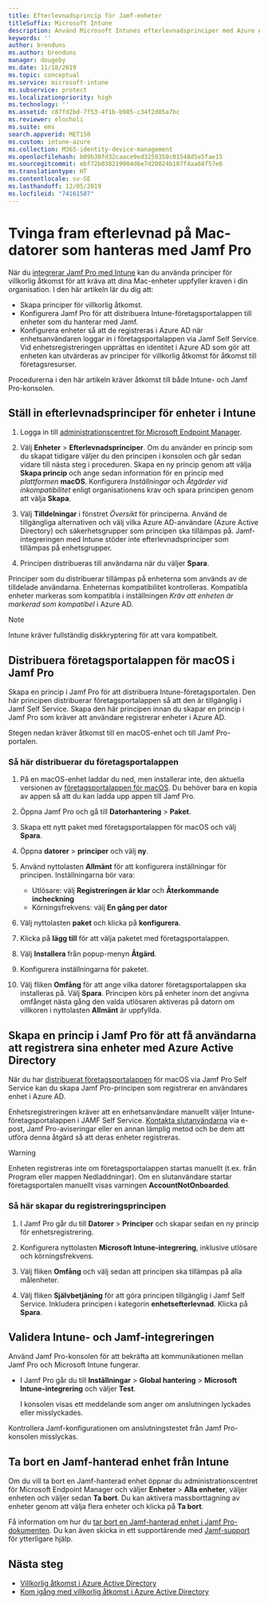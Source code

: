 ```yaml
---
title: Efterlevnadsprincip för Jamf-enheter
titleSuffix: Microsoft Intune
description: Använd Microsoft Intunes efterlevnadsprinciper med Azure Active Directorys villkorliga åtkomst för att skydda Jamf-hanterade enheter.
keywords: ''
author: brenduns
ms.author: brenduns
manager: dougeby
ms.date: 11/18/2019
ms.topic: conceptual
ms.service: microsoft-intune
ms.subservice: protect
ms.localizationpriority: high
ms.technology: ''
ms.assetid: c87fd2bd-7f53-4f1b-b985-c34f2d85a7bc
ms.reviewer: elocholi
ms.suite: ems
search.appverid: MET150
ms.custom: intune-azure
ms.collection: M365-identity-device-management
ms.openlocfilehash: b09b30fd32caace9ed3259350c01548d5e5fae15
ms.sourcegitcommit: ebf72b038219904d6e7d20024b107f4aa68f57e6
ms.translationtype: HT
ms.contentlocale: sv-SE
ms.lasthandoff: 12/05/2019
ms.locfileid: "74161587"
---
```

# <a name="enforce-compliance-on-macs-managed-with-jamf-pro"></a>Tvinga fram efterlevnad på Mac-datorer som hanteras med Jamf Pro

När du [integrerar Jamf Pro med Intune](conditional-access-integrate-jamf.md) kan du använda principer för villkorlig åtkomst för att kräva att dina Mac-enheter uppfyller kraven i din organisation.  I den här artikeln lär du dig att:  

- Skapa principer för villkorlig åtkomst.
- Konfigurera Jamf Pro för att distribuera Intune-företagsportalappen till enheter som du hanterar med Jamf.
- Konfigurera enheter så att de registreras i Azure AD när enhetsanvändaren loggar in i företagsportalappen via Jamf Self Service. Vid enhetsregistreringen upprättas en identitet i Azure AD som gör att enheten kan utvärderas av principer för villkorlig åtkomst för åtkomst till företagsresurser.  
 
Procedurerna i den här artikeln kräver åtkomst till både Intune- och Jamf Pro-konsolen.

## <a name="set-up-device-compliance-policies-in-intune"></a>Ställ in efterlevnadsprinciper för enheter i Intune

1. Logga in till [administrationscentret för Microsoft Endpoint Manager](https://go.microsoft.com/fwlink/?linkid=2109431).

2. Välj **Enheter** > **Efterlevnadsprinciper**. Om du använder en princip som du skapat tidigare väljer du den principen i konsolen och går sedan vidare till nästa steg i proceduren. Skapa en ny princip genom att välja **Skapa princip** och ange sedan information för en princip med *plattformen* **macOS**. Konfigurera *Inställningar* och *Åtgärder vid inkompatibilitet* enligt organisationens krav och spara principen genom att välja **Skapa**.

3. Välj **Tilldelningar** i fönstret *Översikt* för principerna. Använd de tillgängliga alternativen och välj vilka Azure AD-användare (Azure Active Directory) och säkerhetsgrupper som principen ska tillämpas på. Jamf-integreringen med Intune stöder inte efterlevnadsprinciper som tillämpas på enhetsgrupper.

4. Principen distribueras till användarna när du väljer **Spara**.  

Principer som du distribuerar tillämpas på enheterna som används av de tilldelade användarna. Enheternas kompatibilitet kontrolleras. Kompatibla enheter markeras som kompatibla i inställningen *Kräv att enheten är markerad som kompatibel* i Azure AD.  

> [!NOTE]
> Intune kräver fullständig diskkryptering för att vara kompatibelt.

## <a name="deploy-the-company-portal-app-for-macos-in-jamf-pro"></a>Distribuera företagsportalappen för macOS i Jamf Pro

Skapa en princip i Jamf Pro för att distribuera Intune-företagsportalen. Den här principen distribuerar företagsportalappen så att den är tillgänglig i Jamf Self Service. Skapa den här principen innan du skapar en princip i Jamf Pro som kräver att användare registrerar enheter i Azure AD.  

Stegen nedan kräver åtkomst till en macOS-enhet och till Jamf Pro-portalen. 

### <a name="to-deploy-the-company-portal-app"></a>Så här distribuerar du företagsportalappen  

1. På en macOS-enhet laddar du ned, men installerar inte, den aktuella versionen av [företagsportalappen för macOS](https://go.microsoft.com/fwlink/?linkid=862280). Du behöver bara en kopia av appen så att du kan ladda upp appen till Jamf Pro.  

2. Öppna Jamf Pro och gå till **Datorhantering** > **Paket**.

3. Skapa ett nytt paket med företagsportalappen för macOS och välj **Spara**.

4. Öppna **datorer** > **principer** och välj **ny**.

5. Använd nyttolasten **Allmänt** för att konfigurera inställningar för principen. Inställningarna bör vara:
   - Utlösare: välj **Registreringen är klar** och **Återkommande incheckning**
   - Körningsfrekvens: välj **En gång per dator**

6. Välj nyttolasten **paket** och klicka på **konfigurera**.

7. Klicka på **lägg till** för att välja paketet med företagsportalappen.

8. Välj **Installera** från popup-menyn **Åtgärd**.
9. Konfigurera inställningarna för paketet.

10. Välj fliken **Omfång** för att ange vilka datorer företagsportalappen ska installeras på. Välj **Spara**. Principen körs på enheter inom det angivna omfånget nästa gång den valda utlösaren aktiveras på datorn om villkoren i nyttolasten **Allmänt** är uppfyllda.

## <a name="create-a-policy-in-jamf-pro-to-have-users-register-their-devices-with-azure-active-directory"></a>Skapa en princip i Jamf Pro för att få användarna att registrera sina enheter med Azure Active Directory  

När du har [distribuerat företagsportalappen](conditional-access-assign-jamf.md#deploy-the-company-portal-app-for-macos-in-jamf-pro) för macOS via Jamf Pro Self Service kan du skapa Jamf Pro-principen som registrerar en användares enhet i Azure AD. 

Enhetsregistreringen kräver att en enhetsanvändare manuellt väljer Intune-företagsportalappen i JAMF Self Service. [Kontakta slutanvändarna](../fundamentals/end-user-educate.md) via e-post, Jamf Pro-aviseringar eller en annan lämplig metod och be dem att utföra denna åtgärd så att deras enheter registreras. 

> [!WARNING]
> Enheten registreras inte om företagsportalappen startas manuellt (t.ex. från Program eller mappen Nedladdningar). Om en slutanvändare startar företagsportalen manuellt visas varningen **AccountNotOnboarded**.

### <a name="to-create-the-registration-policy"></a>Så här skapar du registreringsprincipen  

1. I Jamf Pro går du till **Datorer** > **Principer** och skapar sedan en ny princip för enhetsregistrering.

2. Konfigurera nyttolasten **Microsoft Intune-integrering**, inklusive utlösare och körningsfrekvens.

3. Välj fliken **Omfång** och välj sedan att principen ska tillämpas på alla målenheter.

4. Välj fliken **Självbetjäning** för att göra principen tillgänglig i Jamf Self Service. Inkludera principen i kategorin **enhetsefterlevnad**. Klicka på **Spara**.

## <a name="validate-intune-and-jamf-integration"></a>Validera Intune- och Jamf-integreringen  

Använd Jamf Pro-konsolen för att bekräfta att kommunikationen mellan Jamf Pro och Microsoft Intune fungerar. 

- I Jamf Pro går du till **Inställningar** > **Global hantering** > **Microsoft Intune-integrering** och väljer **Test**.

    I konsolen visas ett meddelande som anger om anslutningen lyckades eller misslyckades.  

Kontrollera Jamf-konfigurationen om anslutningstestet från Jamf Pro-konsolen misslyckas. 


## <a name="removing-a-jamf-managed-device-from-intune"></a>Ta bort en Jamf-hanterad enhet från Intune

Om du vill ta bort en Jamf-hanterad enhet öppnar du administrationscentret för Microsoft Endpoint Manager och väljer **Enheter** > **Alla enheter**, väljer enheten och väljer sedan **Ta bort**.  Du kan aktivera massborttagning av enheter genom att välja flera enheter och klicka på **Ta bort**.

Få information om hur du [tar bort en Jamf-hanterad enhet i Jamf Pro-dokumenten](https://www.jamf.com/jamf-nation/articles/80/unmanaging-computers-while-preserving-their-inventory-information). Du kan även skicka in ett supportärende med [Jamf-support](https://www.jamf.com/support/) för ytterligare hjälp. 

## <a name="next-steps"></a>Nästa steg

- [Villkorlig åtkomst i Azure Active Directory](https://docs.microsoft.com/azure/active-directory/active-directory-conditional-access-azure-portal)
- [Kom igång med villkorlig åtkomst i Azure Active Directory](https://docs.microsoft.com/azure/active-directory/active-directory-conditional-access-azure-portal-get-started)

